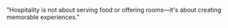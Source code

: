 "Hospitality is not about serving food or offering rooms—it's about creating memorable experiences."

